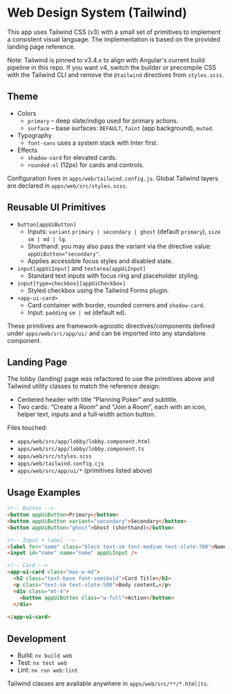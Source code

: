 # Web Design System (Tailwind)

This app uses Tailwind CSS (v3) with a small set of primitives to implement a consistent visual language. The implementation is based on the provided landing page reference.

Note: Tailwind is pinned to v3.4.x to align with Angular's current build pipeline in this repo. If you want v4, switch the builder or precompile CSS with the Tailwind CLI and remove the `@tailwind` directives from `styles.scss`.

## Theme

- Colors
  - `primary` – deep slate/indigo used for primary actions.
  - `surface` – base surfaces: `DEFAULT`, `faint` (app background), `muted`.
- Typography
  - `font-sans` uses a system stack with Inter first.
- Effects
  - `shadow-card` for elevated cards.
  - `rounded-xl` (12px) for cards and controls.

Configuration lives in `apps/web/tailwind.config.js`. Global Tailwind layers are declared in `apps/web/src/styles.scss`.

## Reusable UI Primitives

- `button[appUiButton]`
  - Inputs: `variant` `primary | secondary | ghost` (default `primary`), `size` `sm | md | lg`.
  - Shorthand: you may also pass the variant via the directive value: `appUiButton="secondary"`.
  - Applies accessible focus styles and disabled state.
- `input[appUiInput]` and `textarea[appUiInput]`
  - Standard text inputs with focus ring and placeholder styling.
- `input[type=checkbox][appUiCheckbox]`
  - Styled checkbox using the Tailwind Forms plugin.
- `<app-ui-card>`
  - Card container with border, rounded corners and `shadow-card`.
  - Input: `padding` `sm | md` (default `md`).

These primitives are framework‑agnostic directives/components defined under `apps/web/src/app/ui/` and can be imported into any standalone component.

## Landing Page

The lobby (landing) page was refactored to use the primitives above and Tailwind utility classes to match the reference design:

- Centered header with title “Planning Poker” and subtitle.
- Two cards: “Create a Room” and “Join a Room”, each with an icon, helper text, inputs and a full‑width action button.

Files touched:

- `apps/web/src/app/lobby/lobby.component.html`
- `apps/web/src/app/lobby/lobby.component.ts`
- `apps/web/src/styles.scss`
- `apps/web/tailwind.config.cjs`
- `apps/web/src/app/ui/*` (primitives listed above)

## Usage Examples

```html
<!-- Button -->
<button appUiButton>Primary</button>
<button appUiButton variant="secondary">Secondary</button>
<button appUiButton="ghost">Ghost (shorthand)</button>

<!-- Input + label -->
<label for="name" class="block text-sm font-medium text-slate-700">Name</label>
<input id="name" name="name" appUiInput />

<!-- Card -->
<app-ui-card class="max-w-md">
  <h2 class="text-base font-semibold">Card Title</h2>
  <p class="text-sm text-slate-500">Body content…</p>
  <div class="mt-4">
    <button appUiButton class="w-full">Action</button>
  </div>
  
</app-ui-card>
```

## Development

- Build: `nx build web`
- Test: `nx test web`
- Lint: `nx run web:lint`

Tailwind classes are available anywhere in `apps/web/src/**/*.html|ts`.

